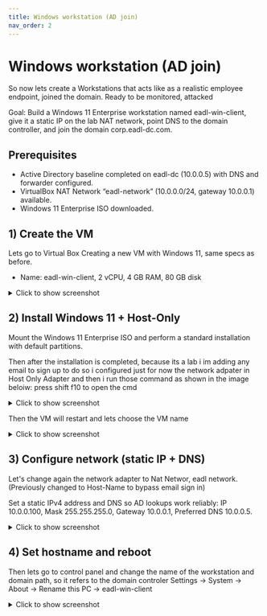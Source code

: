 ```yaml
---
title: Windows workstation (AD join)
nav_order: 2
---
```


# Windows workstation (AD join)

So now lets create a Workstations that acts like as a realistic employee endpoint, joined the domain. Ready to be monitored, attacked


Goal: Build a Windows 11 Enterprise workstation named eadl-win-client, give it a static IP on the lab NAT network, point DNS to the domain controller, and join the domain corp.eadl-dc.com.

## Prerequisites

- Active Directory baseline completed on eadl-dc (10.0.0.5) with DNS and forwarder configured.   
- VirtualBox NAT Network “eadl-network” (10.0.0.0/24, gateway 10.0.0.1) available. 
- Windows 11 Enterprise ISO downloaded. 

## 1) Create the VM
Lets go to Virtual Box Creating a new VM with Windows 11, same specs as before.
- Name: eadl-win-client, 2 vCPU, 4 GB RAM, 80 GB disk

<details>
  <summary>Click to show screenshot</summary>

  <img src="../assets/images/windowsworkstation/createvm.png" alt="VBox NIC on eadl-network" width="800">
</details>


## 2) Install Windows 11 + Host-Only

Mount the Windows 11 Enterprise ISO and perform a standard installation with default partitions. 

Then after the installation is completed, because its a lab i im adding any email to sign up
to do so i configured just for now the network adpater in Host Only Adapter and then i run those command as shown in the image beloiw:
 press shift f10 to open the cmd 

<details>
  <summary>Click to show screenshot</summary>

  <img src="../assets/images/windowsworkstation/skipemail.png" alt="VBox NIC on eadl-network" width="800">
</details>

Then the VM will restart and lets choose the VM name

<details>
  <summary>Click to show screenshot</summary>

  <img src="../assets/images/windowsworkstation/namevm.png" alt="VBox NIC on eadl-network" width="800">
</details>




## 3) Configure network (static IP + DNS)

Let's change again the  network adapter to Nat Networ, eadl network. (Previously changed to Host-Name to bypass email sign in)


 Set a static IPv4 address and DNS so AD lookups work reliably: IP 10.0.0.100, Mask 255.255.255.0, Gateway 10.0.0.1, Preferred DNS 10.0.0.5.

<details>
  <summary>Click to show screenshot</summary>

  <img src="../assets/images/windowsworkstation/staticip.png" alt="VBox NIC on eadl-network" width="800">
</details>

## 4) Set hostname and reboot

Then lets go to control panel and change the name of the workstation and domain path, so it refers to the domain controler
Settings → System → About → Rename this PC → eadl-win-client

<details>
  <summary>Click to show screenshot</summary>

  <img src="../assets/images/windowsworkstation/renameworkstation.png" alt="VBox NIC on eadl-network" width="800">
</details>

